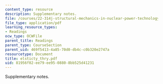 ```yaml
---
content_type: resource
description: Supplementary notes.
file: /courses/22-314j-structural-mechanics-in-nuclear-power-technology-fall-2006/81956f02ee79ee9508808bb525d41231_elsticty_thry.pdf
file_type: application/pdf
learning_resource_types:
- Readings
ocw_type: OCWFile
parent_title: Readings
parent_type: CourseSection
parent_uid: 469f5413-4a85-70d0-db4c-c0b320e2747a
resourcetype: Document
title: elsticty_thry.pdf
uid: 81956f02-ee79-ee95-0880-8bb525d41231
---
```

Supplementary notes.

